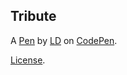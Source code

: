 Tribute 
--------


A [Pen](https://codepen.io/LD21/pen/MWveXRL) by [LD](https://codepen.io/LD21) on [CodePen](https://codepen.io).

[License](https://codepen.io/license/pen/MWveXRL).